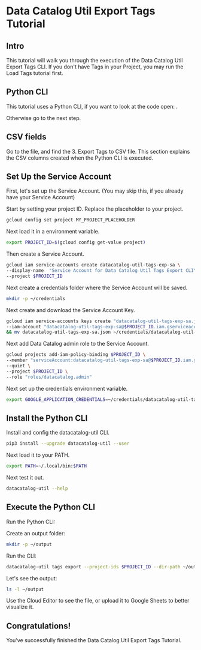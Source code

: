 <!---
Note: This tutorial is meant for Google Cloud Shell, and can be opened by going to
http://gstatic.com/cloudssh/images/open-btn.svg)](https://console.cloud.google.com/cloudshell/open?git_repo=https://github.com/mesmacosta/datacatalog-util&tutorial=tutorials/tags/TUTORIAL.EXPORT.md)--->
# Data Catalog Util Export Tags Tutorial

<!-- TODO: analytics id? -->
<walkthrough-author name="mesmacosta@gmail.com" tutorialName="Data Catalog Util Export Tags Tutorial" repositoryUrl="https://github.com/mesmacosta/datacatalog-util"></walkthrough-author>

## Intro

This tutorial will walk you through the execution of the Data Catalog Util Export Tags CLI.
If you don't have Tags in your Project, you may run the Load Tags tutorial first.

## Python CLI

This tutorial uses a Python CLI, if you want to look at the code open:
<walkthrough-editor-open-file filePath="cloudshell_open/datacatalog-util/src/datacatalog_util/datacatalog_util_cli.py"
                              text="datacatalog_util_cli.py">
</walkthrough-editor-open-file>.

Otherwise go to the next step.

## CSV fields

Go to the
<walkthrough-editor-open-file filePath="cloudshell_open/datacatalog-util/README.md" text="README.md">
</walkthrough-editor-open-file> file, and find the 3. Export Tags to CSV file.
This section explains the CSV columns created when the Python CLI is executed.

## Set Up the Service Account

First, let's set up the Service Account. (You may skip this, if you already have your Service Account)

Start by setting your project ID. Replace the placeholder to your project.
```bash
gcloud config set project MY_PROJECT_PLACEHOLDER
```

Next load it in a environment variable.
```bash
export PROJECT_ID=$(gcloud config get-value project)
```

Then create a Service Account.
```bash
gcloud iam service-accounts create datacatalog-util-tags-exp-sa \
--display-name  "Service Account for Data Catalog Util Tags Export CLI" \
--project $PROJECT_ID
```

Next create a credentials folder where the Service Account will be saved.
```bash
mkdir -p ~/credentials
```

Next create and download the Service Account Key.
```bash
gcloud iam service-accounts keys create "datacatalog-util-tags-exp-sa.json" \
--iam-account "datacatalog-util-tags-exp-sa@$PROJECT_ID.iam.gserviceaccount.com" \
&& mv datacatalog-util-tags-exp-sa.json ~/credentials/datacatalog-util-tags-exp-sa.json
```

Next add Data Catalog admin role to the Service Account.
```bash
gcloud projects add-iam-policy-binding $PROJECT_ID \
--member "serviceAccount:datacatalog-util-tags-exp-sa@$PROJECT_ID.iam.gserviceaccount.com" \
--quiet \
--project $PROJECT_ID \
--role "roles/datacatalog.admin"
```

Next set up the credentials environment variable.
```bash
export GOOGLE_APPLICATION_CREDENTIALS=~/credentials/datacatalog-util-tags-exp-sa.json
```

## Install the Python CLI

Install and config the datacatalog-util CLI.
```bash
pip3 install --upgrade datacatalog-util --user
```
Next load it to your PATH.
```bash
export PATH=~/.local/bin:$PATH
```

Next test it out.
```bash
datacatalog-util --help
```

## Execute the Python CLI

Run the Python CLI:

Create an output folder:
```bash
mkdir -p ~/output
```

Run the CLI:
```bash
datacatalog-util tags export --project-ids $PROJECT_ID --dir-path ~/output
```

Let's see the output:
```bash
ls -l ~/output
```

Use the Cloud Editor to see the <walkthrough-editor-open-file filePath="output/summary.csv" text="summary.csv">
</walkthrough-editor-open-file> file, or upload it to Google Sheets to better visualize it.

## Congratulations!

<walkthrough-conclusion-trophy></walkthrough-conclusion-trophy>

You've successfully finished the Data Catalog Util Export Tags Tutorial.
